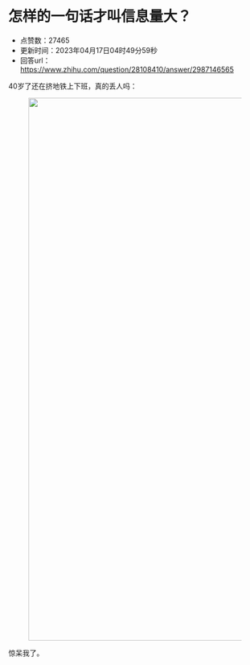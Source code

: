 # 怎样的一句话才叫信息量大？
- 点赞数：27465
- 更新时间：2023年04月17日04时49分59秒
- 回答url：https://www.zhihu.com/question/28108410/answer/2987146565
<body>
 <p data-pid="NxVNmlmT">40岁了还在挤地铁上下班，真的丢人吗：</p>
 <figure data-size="normal">
  <img src="https://pic1.zhimg.com/50/v2-54ec8450841572d116f5bcd0832d1a12_720w.jpg?source=1940ef5c" data-rawwidth="1080" data-rawheight="1822" data-size="normal" data-original-token="v2-d523a738751e149053f866936c73ed21" data-default-watermark-src="https://pica.zhimg.com/50/v2-f9a98b7150ac8185be213865cb491ad8_720w.jpg?source=1940ef5c" class="origin_image zh-lightbox-thumb" width="1080" data-original="https://picx.zhimg.com/v2-54ec8450841572d116f5bcd0832d1a12_r.jpg?source=1940ef5c">
 </figure>
 <p data-pid="2BsuTwIl">惊呆我了。</p>
</body>